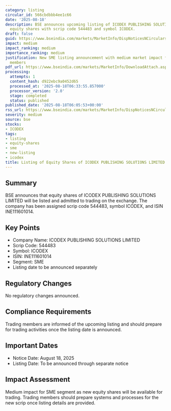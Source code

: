 ```yaml
---
category: listing
circular_id: 566cbdbbb4ee1c66
date: '2025-08-18'
description: BSE announces upcoming listing of ICODEX PUBLISHING SOLUTIONS LIMITED
  equity shares with scrip code 544483 and symbol ICODEX.
draft: false
guid: https://www.bseindia.com/markets/MarketInfo/DispNoticesNCirculars.aspx?Noticeid={D9B5A17A-6A4D-4E61-AFE4-FDB6F2505361}&noticeno=20250818-1&dt=08/18/2025&icount=1&totcount=1&flag=0
impact: medium
impact_ranking: medium
importance_ranking: medium
justification: New SME listing announcement with medium market impact for trading
  members
pdf_url: https://www.bseindia.com/markets/MarketInfo/DownloadAttach.aspx?id=20250818-1&attachedId=
processing:
  attempts: 1
  content_hash: d922ebc9a0452d65
  processed_at: '2025-08-18T06:33:55.857000'
  processor_version: '2.0'
  stage: completed
  status: published
published_date: '2025-08-18T06:05:53+00:00'
rss_url: https://www.bseindia.com/markets/MarketInfo/DispNoticesNCirculars.aspx?Noticeid={D9B5A17A-6A4D-4E61-AFE4-FDB6F2505361}&noticeno=20250818-1&dt=08/18/2025&icount=1&totcount=1&flag=0
severity: medium
source: bse
stocks:
- ICODEX
tags:
- listing
- equity-shares
- sme
- new-listing
- icodex
title: Listing of Equity Shares of ICODEX PUBLISHING SOLUTIONS LIMITED
---
```


## Summary

BSE announces that equity shares of ICODEX PUBLISHING SOLUTIONS LIMITED will be listed and admitted to trading on the exchange. The company has been assigned scrip code 544483, symbol ICODEX, and ISIN INE111601014.

## Key Points

- Company Name: ICODEX PUBLISHING SOLUTIONS LIMITED
- Scrip Code: 544483
- Symbol: ICODEX
- ISIN: INE111601014
- Segment: SME
- Listing date to be announced separately

## Regulatory Changes

No regulatory changes announced.

## Compliance Requirements

Trading members are informed of the upcoming listing and should prepare for trading activities once the listing date is announced.

## Important Dates

- Notice Date: August 18, 2025
- Listing Date: To be announced through separate notice

## Impact Assessment

Medium impact for SME segment as new equity shares will be available for trading. Trading members should prepare systems and processes for the new scrip once listing details are provided.